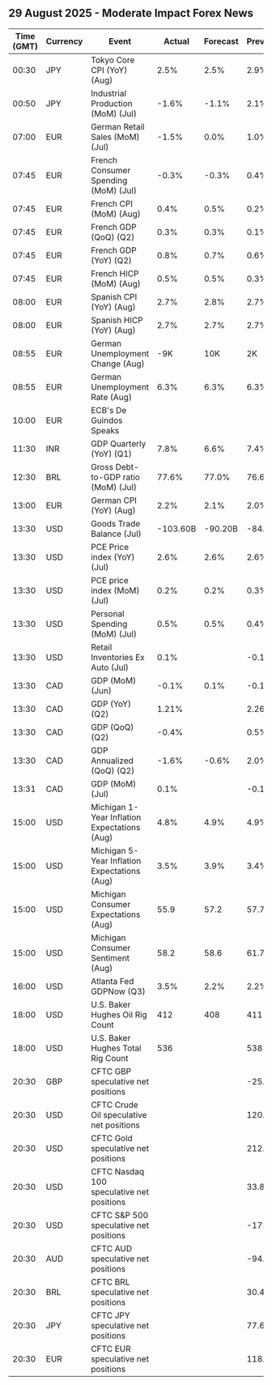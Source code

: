 ## 29 August 2025 - Moderate Impact Forex News

| Time (GMT) | Currency | Event | Actual | Forecast | Previous |
|------|----------|-------|--------|----------|----------|
| 00:30 | JPY | Tokyo Core CPI (YoY) (Aug) | 2.5% | 2.5% | 2.9% |
| 00:50 | JPY | Industrial Production (MoM) (Jul) | -1.6% | -1.1% | 2.1% |
| 07:00 | EUR | German Retail Sales (MoM) (Jul) | -1.5% | 0.0% | 1.0% |
| 07:45 | EUR | French Consumer Spending (MoM) (Jul) | -0.3% | -0.3% | 0.4% |
| 07:45 | EUR | French CPI (MoM) (Aug) | 0.4% | 0.5% | 0.2% |
| 07:45 | EUR | French GDP (QoQ) (Q2) | 0.3% | 0.3% | 0.1% |
| 07:45 | EUR | French GDP (YoY) (Q2) | 0.8% | 0.7% | 0.6% |
| 07:45 | EUR | French HICP (MoM) (Aug) | 0.5% | 0.5% | 0.3% |
| 08:00 | EUR | Spanish CPI (YoY) (Aug) | 2.7% | 2.8% | 2.7% |
| 08:00 | EUR | Spanish HICP (YoY) (Aug) | 2.7% | 2.7% | 2.7% |
| 08:55 | EUR | German Unemployment Change (Aug) | -9K | 10K | 2K |
| 08:55 | EUR | German Unemployment Rate (Aug) | 6.3% | 6.3% | 6.3% |
| 10:00 | EUR | ECB's De Guindos Speaks |  |  |  |
| 11:30 | INR | GDP Quarterly (YoY) (Q1) | 7.8% | 6.6% | 7.4% |
| 12:30 | BRL | Gross Debt-to-GDP ratio (MoM) (Jul) | 77.6% | 77.0% | 76.6% |
| 13:00 | EUR | German CPI (YoY) (Aug) | 2.2% | 2.1% | 2.0% |
| 13:30 | USD | Goods Trade Balance (Jul) | -103.60B | -90.20B | -84.85B |
| 13:30 | USD | PCE Price index (YoY) (Jul) | 2.6% | 2.6% | 2.6% |
| 13:30 | USD | PCE price index (MoM) (Jul) | 0.2% | 0.2% | 0.3% |
| 13:30 | USD | Personal Spending (MoM) (Jul) | 0.5% | 0.5% | 0.4% |
| 13:30 | USD | Retail Inventories Ex Auto (Jul) | 0.1% |  | -0.1% |
| 13:30 | CAD | GDP (MoM) (Jun) | -0.1% | 0.1% | -0.1% |
| 13:30 | CAD | GDP (YoY) (Q2) | 1.21% |  | 2.26% |
| 13:30 | CAD | GDP (QoQ) (Q2) | -0.4% |  | 0.5% |
| 13:30 | CAD | GDP Annualized (QoQ) (Q2) | -1.6% | -0.6% | 2.0% |
| 13:31 | CAD | GDP (MoM) (Jul) | 0.1% |  | -0.1% |
| 15:00 | USD | Michigan 1-Year Inflation Expectations (Aug) | 4.8% | 4.9% | 4.9% |
| 15:00 | USD | Michigan 5-Year Inflation Expectations (Aug) | 3.5% | 3.9% | 3.4% |
| 15:00 | USD | Michigan Consumer Expectations (Aug) | 55.9 | 57.2 | 57.7 |
| 15:00 | USD | Michigan Consumer Sentiment (Aug) | 58.2 | 58.6 | 61.7 |
| 16:00 | USD | Atlanta Fed GDPNow (Q3) | 3.5% | 2.2% | 2.2% |
| 18:00 | USD | U.S. Baker Hughes Oil Rig Count | 412 | 408 | 411 |
| 18:00 | USD | U.S. Baker Hughes Total Rig Count | 536 |  | 538 |
| 20:30 | GBP | CFTC GBP speculative net positions |  |  | -25.2K |
| 20:30 | USD | CFTC Crude Oil speculative net positions |  |  | 120.2K |
| 20:30 | USD | CFTC Gold speculative net positions |  |  | 212.6K |
| 20:30 | USD | CFTC Nasdaq 100 speculative net positions |  |  | 33.8K |
| 20:30 | USD | CFTC S&P 500 speculative net positions |  |  | -171.5K |
| 20:30 | AUD | CFTC AUD speculative net positions |  |  | -94.9K |
| 20:30 | BRL | CFTC BRL speculative net positions |  |  | 30.4K |
| 20:30 | JPY | CFTC JPY speculative net positions |  |  | 77.6K |
| 20:30 | EUR | CFTC EUR speculative net positions |  |  | 118.7K |
